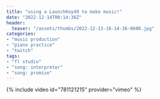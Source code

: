 ```yaml
---
title: "using a LaunchKey49 to make music!"
date: "2022-12-14T00:14:36Z"
header:
  teaser: "/assets/thumbs/2022-12-13-18-14-36-0600.jpg"
categories:
- "music production"
- "piano practice"
- "twitch"
tags:
- "fl studio"
- "song: interpreter"
- "song: promise"
---
```

{% include video id="781121215" provider="vimeo" %}
